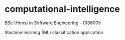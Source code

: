 # computational-intelligence
BSc (Hons) in Software Engineering - CIS6005 

Machine learning (ML) classification application
